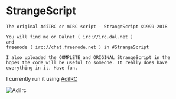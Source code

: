 # StrangeScript
```
The original AdiIRC or mIRC script - StrangeScript ©1999-2018

You will find me on Dalnet ( irc://irc.dal.net )
and
freenode ( irc://chat.freenode.net ) in #StrangeScript

I also uploaded the COMPLETE and ORIGINAL StrangeScript in the
hopes the code will be useful to someone. It really does have 
everything in it, Have fun.
```
I currently run it using [AdiIRC](https://www.adiirc.com)

<img src="/StrangeScript/icons/AdiIRC.ico" alt="AdiIrc"/>
